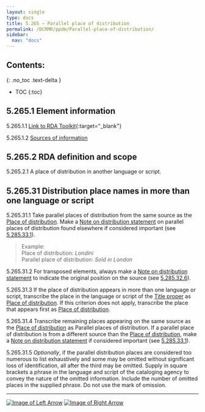 ```yaml
---
layout: single
type: docs
title: 5.265 — Parallel place of distribution
permalink: /DCRMR/ppdm/Parallel-place-of-distribution/
sidebar:
  nav: "docs"
---
```


## Contents:
{: .no_toc .text-delta }

- TOC
{:toc}

## 5.265.1 Element information

<a name="5.265.1.1">5.265.1.1</a> [Link to RDA Toolkit](https://beta.rdatoolkit.org/Content/Index?externalId=en-US_ala-d791f2ed-ab22-3a5a-b659-61703a92c800){:target="_blank"}

<a name="5.265.1.2">5.265.1.2</a> [Sources of information](/DCRMR/ppdm/#5011-sources-of-information)

## 5.265.2 RDA definition and scope

<a name="5.265.2.1">5.265.2.1</a> A place of distribution in another language or script.

## 5.265.31 Distribution place names in more than one language or script

<a name="5.265.31.1">5.265.31.1</a> Take parallel places of distribution from the same source as the [Place of distribution](/DCRMR/ppdm/Place-of-distribution/). Make a [Note on distribution statement](/DCRMR/ppdm/Note-on-distribution-statement/) on parallel places of distribution found elsewhere if considered important (see [5.285.33.1](/DCRMR/ppdm/Note-on-distribution-statement/#5.285.33.1)).

>Example:  
>Place of distribution: <CITE>Londini</CITE>  
>Parallel place of distribution: <CITE>Sold in London</CITE>  

<a name="5.265.31.2">5.265.31.2</a> For transposed elements, always make a [Note on distribution statement](/DCRMR/ppdm/Note-on-distribution-statement/) to indicate the original position on the source (see [5.285.32.6](/DCRMR/ppdm/Note-on-distribution-statement/#5.285.32.6)).

<a name="5.265.31.3">5.265.31.3</a> If the place of distribution appears in more than one language or script, transcribe the place in the language or script of the [Title proper](/DCRMR/title/Title-proper/) as [Place of distribution](/DCRMR/ppdm/Place-of-distribution/). If this criterion does not apply, transcribe the place that appears first as [Place of distribution](/DCRMR/ppdm/Place-of-distribution/).

<a name="5.265.31.4">5.265.31.4</a> Transcribe remaining places appearing on the same source as the [Place of distribution](/DCRMR/ppdm/Place-of-distribution/) as Parallel places of distribution. If a parallel place of distribution is from a different source than the [Place of distribution](/DCRMR/ppdm/Place-of-distribution/), make a [Note on distribution statement](/DCRMR/ppdm/Note-on-distribution-statement/) if considered important (see [5.285.33.1](/DCRMR/ppdm/Note-on-distribution-statement/#5.285.33.1)).

<a name="5.265.31.5">5.265.31.5</a> *Optionally*, if the parallel distribution places are considered too numerous to list exhaustively and some may be omitted without significant loss of identification, all after the third may be omitted. Supply in square brackets a phrase in the language and script of the cataloging agency to convey the nature of the omitted information. Include the number of omitted places in the supplied phrase. Do not use the mark of omission.

---

[![Image of Left Arrow](https://rbms-bsc.github.io/DCRMR/assets/pictures/navigation/Arrow_Left.png "5.26 — Place of distribution")](/DCRMR/ppdm/Place-of-distribution/) [![Image of Right Arrow](https://rbms-bsc.github.io/DCRMR/assets/pictures/navigation/Arrow_Right.png "5.27 — Name of distributor")](/DCRMR/ppdm/Name-of-distributor/)
